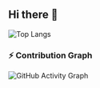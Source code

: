## Hi there 👋
![Top Langs](https://github-readme-stats.vercel.app/api/top-langs/?username=yeeteing&layout=compact&langs_count=10&theme=tokyonight)

### ⚡ Contribution Graph
![GitHub Activity Graph](https://github-readme-activity-graph.vercel.app/graph?username=yeeteing&theme=github)

<!--
**yeeteing/yeeteing** is a ✨ _special_ ✨ repository because its `README.md` (this file) appears on your GitHub profile.

Here are some ideas to get you started:

- 🔭 I’m currently working on ...
- 🌱 I’m currently learning ...
- 👯 I’m looking to collaborate on ...
- 🤔 I’m looking for help with ...
- 💬 Ask me about ...
- 📫 How to reach me: ...
- 😄 Pronouns: ...
- ⚡ Fun fact: ...
-->
